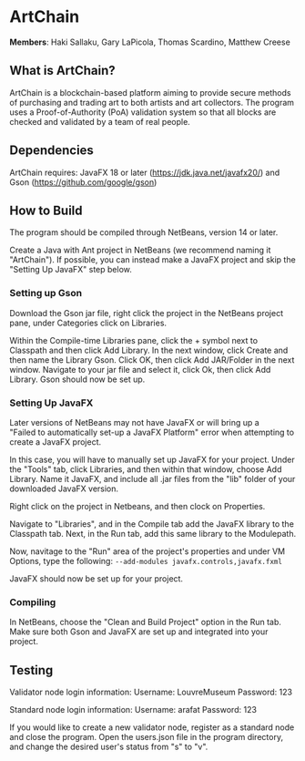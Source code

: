 # ArtChain

**Members**: Haki Sallaku, Gary LaPicola, Thomas Scardino, Matthew Creese

## What is ArtChain?

ArtChain is a blockchain-based platform aiming to provide secure methods of purchasing and trading art to both artists and art collectors. The program uses a Proof-of-Authority (PoA) validation system so that all blocks are checked and validated by a team of real people.

## Dependencies

ArtChain requires: JavaFX 18 or later (https://jdk.java.net/javafx20/) and Gson (https://github.com/google/gson)

## How to Build

The program should be compiled through NetBeans, version 14 or later. 

Create a Java with Ant project in NetBeans (we recommend naming it "ArtChain"). If possible, you can instead make a JavaFX project and skip the "Setting Up JavaFX" step below.

### Setting up Gson

Download the Gson jar file, right click the project in the NetBeans project pane, under Categories click on Libraries. 

Within the Compile-time Libraries pane, click the + symbol next to Classpath and then click Add Library. In the next window, click Create and then name the Library Gson. Click OK, then click Add JAR/Folder in the next window. Navigate to your jar file and select it, click Ok, then click Add Library. Gson should now be set up.

### Setting Up JavaFX

Later versions of NetBeans may not have JavaFX or will bring up a "Failed to automatically set-up a JavaFX Platform" error when attempting to create a JavaFX project. 

In this case, you will have to manually set up JavaFX for your project. 
Under the "Tools" tab, click Libraries, and then within that window, choose Add Library. Name it JavaFX, and include all .jar files from the "lib" folder of your downloaded JavaFX version.

Right click on the project in Netbeans, and then clock on Properties.

Navigate to "Libraries", and in the Compile tab add the JavaFX library to the Classpath tab. 
Next, in the Run tab, add this same library to the Modulepath.

Now, navitage to the "Run" area of the project's properties and under VM Options, type the following:
``--add-modules javafx.controls,javafx.fxml``

JavaFX should now be set up for your project.

### Compiling

In NetBeans, choose the "Clean and Build Project" option in the Run tab. Make sure both Gson and JavaFX are set up and integrated into your project.

## Testing

Validator node login information:
Username: LouvreMuseum
Password: 123

Standard node login information:
Username: arafat
Password: 123

If you would like to create a new validator node, register as a standard node and close the program. Open the users.json file in the program directory, and change the desired user's status from "s" to "v".

